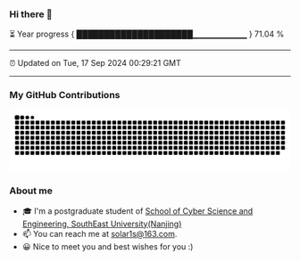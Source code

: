 ### Hi there 👋

⏳ Year progress { █████████████████████▁▁▁▁▁▁▁▁▁ } 71.04 %

---

⏰ Updated on Tue, 17 Sep 2024 00:29:21 GMT

---
### My GitHub Contributions    

![](https://raw.githubusercontent.com/chenzongyao200127/chenzongyao200127/main/assets/github-contribution-grid-snake.svg)          

### About me   

- 🎓 I'm a postgraduate student of [School of Cyber Science and Engineering, SouthEast University(Nanjing)](https://www.seu.edu.cn/)
- 📫 You can reach me at [solar1s@163.com](mailto:solar1s@163.com).
- 😀 Nice to meet you and best wishes for you :)  



